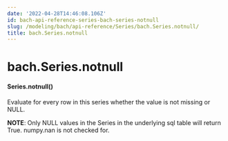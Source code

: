 ```yaml
---
date: '2022-04-28T14:46:08.106Z'
id: bach-api-reference-series-bach-series-notnull
slug: /modeling/bach/api-reference/Series/bach.Series.notnull/
title: bach.Series.notnull
---
```


# bach.Series.notnull


#### Series.notnull()
Evaluate for every row in this series whether the value is not missing or NULL.

**NOTE**: Only NULL values in the Series in the underlying sql table will return True. numpy.nan is not
checked for.

<!-- !! processed by numpydoc !! -->
